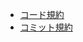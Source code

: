 - [コード規約](https://github.com/MaxMEllon/InfoExpr2/wiki/%E3%82%B3%E3%83%9F%E3%83%83%E3%83%88%E8%A6%8F%E7%B4%84)
- [コミット規約](https://github.com/MaxMEllon/InfoExpr2/wiki/%E3%82%B3%E3%83%BC%E3%83%87%E3%82%A3%E3%83%B3%E3%82%B0%E8%A6%8F%E7%B4%84)

